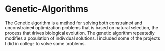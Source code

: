 # Genetic-Algorithms
The Genetic algorithm is a method for solving both constrained and unconstrained optimization problems that is based on natural selection, the process that drives biological evolution. The genetic algorithm repeatedly modifies a population of individual solutions.
I included some of the projects I did in college to solve some problems. 
